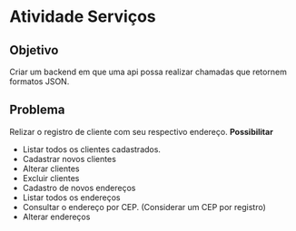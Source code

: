 # Atividade Serviços
## Objetivo
Criar um backend em que uma api possa realizar chamadas que retornem formatos JSON.

## Problema
Relizar o registro de cliente com seu respectivo endereço.
**Possibilitar**
* Listar todos os clientes cadastrados.
* Cadastrar novos clientes
* Alterar clientes
* Excluir clientes
* Cadastro de novos endereços
* Listar todos os endereços
* Consultar o endereço por CEP. 
(Considerar um CEP por registro)
* Alterar endereços

